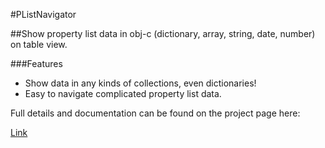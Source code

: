 #PListNavigator

##Show property list data in obj-c (dictionary, array, string, date, number) on table view. 


###Features
- Show data in any kinds of collections, even dictionaries!
- Easy to navigate complicated property list data.

Full details and documentation can be found on the project page here:

[Link](http://.../)
